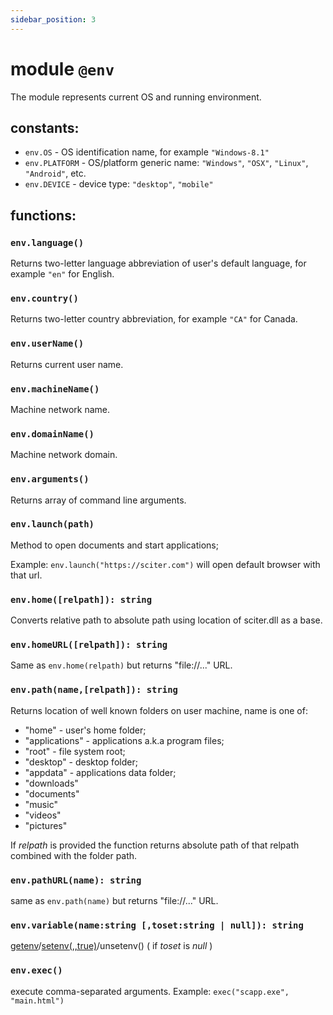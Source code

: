 ```yaml
---
sidebar_position: 3
---
```


# module `@env`

The module represents current OS and running environment.

## constants:

* `env.OS` - OS identification name, for example `"Windows-8.1"`
* `env.PLATFORM` - OS/platform generic name: `"Windows"`, `"OSX"`, `"Linux"`, `"Android"`, etc.
* `env.DEVICE` - device type: `"desktop"`, `"mobile"`

## functions:

### `env.language()`

Returns two-letter language abbreviation of user's default language, for example `"en"` for English.

### `env.country()`

Returns two-letter country abbreviation, for example `"CA"` for Canada.  

### `env.userName()`

 Returns current user name. 

### `env.machineName()`
  
Machine network name.  

### `env.domainName()`
  
Machine network domain.

### `env.arguments()`

Returns array of command line arguments.

### `env.launch(path)`
  
Method to open documents and start applications;

Example: `env.launch("https://sciter.com")` will open default browser with that url.

### `env.home([relpath]): string`

Converts relative path to absolute path using location of sciter.dll as a base. 

### `env.homeURL([relpath]): string`
 
Same as `env.home(relpath)` but returns "file://..." URL.

### `env.path(name,[relpath]): string`

Returns location of well known folders on user machine, name is one of: 

+ "home" - user's home folder;
+ "applications" - applications a.k.a program files;
+ "root" - file system root;
+ "desktop" - desktop folder;
+ "appdata" - applications data folder;
+ "downloads"
+ "documents"
+ "music"
+ "videos"
+ "pictures"

If _relpath_ is provided the function returns absolute path of that relpath combined with the folder path.

### `env.pathURL(name): string`
 
same as `env.path(name)` but returns "file://..." URL.

### `env.variable(name:string [,toset:string | null]): string`

[getenv](https://man7.org/linux/man-pages/man3/getenv.3.html)/[setenv(,,true)](https://man7.org/linux/man-pages/man3/setenv.3.html)/unsetenv() ( if _toset_ is _null_ )

### `env.exec()`
 
execute comma-separated arguments. Example: `exec("scapp.exe", "main.html")`
